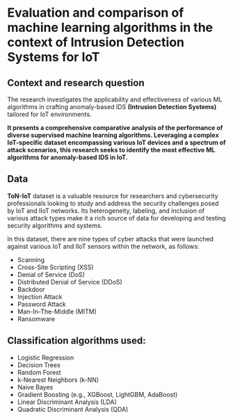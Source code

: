 # Evaluation and comparison of machine learning algorithms in the context of Intrusion Detection Systems for IoT

## Context and research question

The research investigates the applicability and effectiveness of various ML algorithms  in crafting anomaly-based IDS **(Intrusion Detection Systems)** tailored for IoT environments.

**It presents a comprehensive comparative analysis of the performance of
diverse supervised machine learning algorithms. Leveraging a complex IoT-specific dataset
encompassing various IoT devices and a spectrum of attack scenarios, this research seeks to
identify the most effective ML algorithms for anomaly-based IDS in IoT.**

## Data

**ToN-IoT** dataset is a valuable resource for researchers and cybersecurity professionals looking to study and address the security challenges posed by IoT and IIoT networks. 
Its heterogeneity, labeling, and inclusion of various attack types make it a rich source of data for developing and testing security algorithms and systems.

In this dataset, there are nine types of cyber attacks that were launched against various IoT and IIoT sensors within the network, as follows:

* Scanning
* Cross-Site Scripting (XSS)
* Denial of Service (DoS)
* Distributed Denial of Service (DDoS)
* Backdoor
* Injection Attack
* Password Attack
* Man-In-The-Middle (MITM)
* Ransomware

## Classification algorithms used:

* Logistic Regression
* Decision Trees
* Random Forest
* k-Nearest Neighbors (k-NN)
* Naive Bayes
* Gradient Boosting (e.g., XGBoost, LightGBM, AdaBoost)
* Linear Discriminant Analysis (LDA)
* Quadratic Discriminant Analysis (QDA)
